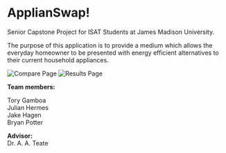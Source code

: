 # ApplianSwap!
Senior Capstone Project for ISAT Students at James Madison University. 

The purpose of this application is to provide a medium which allows the everyday homeowner to be presented with energy efficient alternatives to their current household appliances.

![Compare Page](http://i.imgur.com/itYVPYG.png "Screenshot of Compare Page") ![Results Page](http://i.imgur.com/AkfQ9yJ.png "Screenshot of Results Page")

**Team members:**  

Tory Gamboa  
Julian Hermes  
Jake Hagen  
Bryan Potter  

**Advisor:**  
Dr. A. A. Teate
